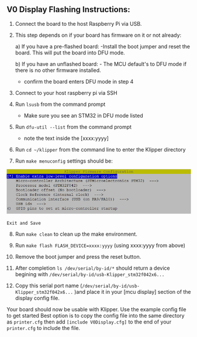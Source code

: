 ## V0 Display Flashing Instructions:

1) Connect the board to the host Raspberry Pi via USB.

2) This step depends on if your board has firmware on it or not already:

	a) If you have a pre-flashed board:
		-Install the boot jumper and reset the board. This will put the board into DFU mode.
	
	b) If you have an unflashed board:
		- The MCU default's to DFU mode if there is no other firmware installed.
		
	 - confirm the board enters DFU mode in step 4
	
3) Connect to your host raspberry pi via SSH

4) Run `lsusb` from the command prompt
	- Make sure you see an STM32 in DFU mode listed
	
5) Run `dfu-util --list` from the command prompt
	- note the text inside the [xxxx:yyyy]

6) Run `cd ~/klipper` from the command line to enter the Klipper directory

7) Run `make menuconfig` settings should be:

<img src="../Images/Menuconfig_Options.png" width="1000">

	Exit and Save

8) Run `make clean` to clean up the make environment.

9) Run `make flash FLASH_DEVICE=xxxx:yyyy` (using xxxx:yyyy from above)

10) Remove the boot jumper and press the reset button.

11) After completion `ls /dev/serial/by-id/*` should return a device begining with `/dev/serial/by-id/usb-Klipper_stm32f042x6...` 

12) Copy this serial port name (`/dev/serial/by-id/usb-Klipper_stm32f042x6...` )and place it in your [mcu display] section of the display config file.

Your board should now be usable with Klipper. Use the example config file to get started
Best option is to copy the config file into the same directory as `printer.cfg` then add `[include V0Display.cfg]` to the end of your `printer.cfg` to include the file.
